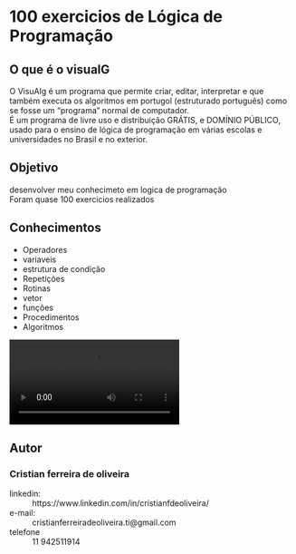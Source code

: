 <h1> 100 exercicios de Lógica de Programação</h1>

<h2>O que é o visualG</h2>
<p>O VisuAlg é um programa que permite criar, editar, interpretar e que também executa os algoritmos em portugol (estruturado português) como se fosse um “programa” normal de computador.
<br>
É um programa de livre uso e distribuição GRÁTIS, e DOMÍNIO PÚBLICO, usado para o  ensino de lógica de programação em várias escolas e universidades no Brasil e no exterior.</p>

<h2>Objetivo</h2>
<p>desenvolver meu conhecimeto em logica de programação
  <br>
  Foram quase 100 exercicios realizados 
</p>

<h2>Conhecimentos</h2>
<ul>
  <li>Operadores </li>
  <li>variaveis </li>
   <li>estrutura de condição </li>
  <li>Repetições </li>
  <li>Rotinas </li>
   <li>vetor </li>
   <li>funções </li>
   <li>Procedimentos </li>
  <li>Algoritmos </li>
 </ul>
 
 <video  src = "https://user-images.githubusercontent.com/99483009/158254459-d5b49a82-f300-49f4-886e-f1f5cd904741.mp4"></video>
 
<h2>Autor</h2>
<h3>Cristian ferreira de oliveira</h3>
<dl>
  <dt>linkedin:</dt>
  <dd>https://www.linkedin.com/in/cristianfdeoliveira/</dd>
  
  <dt>e-mail:</dt>
  <dd>cristianferreiradeoliveira.ti@gmail.com</dd>
  
  <dt>telefone</dt>
  <dd>11 942511914</dd>
</dl>

